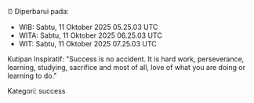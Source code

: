⏰ Diperbarui pada:
- WIB: Sabtu, 11 Oktober 2025 05.25.03 UTC
- WITA: Sabtu, 11 Oktober 2025 06.25.03 UTC
- WIT: Sabtu, 11 Oktober 2025 07.25.03 UTC

Kutipan Inspiratif:
"Success is no accident. It is hard work, perseverance, learning, studying, sacrifice and most of all, love of what you are doing or learning to do."


Kategori: success

